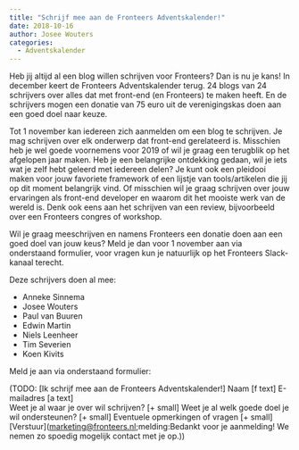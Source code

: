 ```yaml
---
title: "Schrijf mee aan de Fronteers Adventskalender!"
date: 2018-10-16
author: Josee Wouters
categories: 
  - Adventskalender
---
```

Heb jij altijd al een blog willen schrijven voor Fronteers? Dan is nu je kans! In december keert de Fronteers Adventskalender terug. 24 blogs van 24 schrijvers over alles dat met front-end (en Fronteers) te maken heeft. En de schrijvers mogen een donatie van 75 euro uit de verenigingskas doen aan een goed doel naar keuze.

Tot 1 november kan iedereen zich aanmelden om een blog te schrijven. Je mag schrijven over elk onderwerp dat front-end gerelateerd is. Misschien heb je wel goede voornemens voor 2019 of wil je graag een terugblik op het afgelopen jaar maken. Heb je een belangrijke ontdekking gedaan, wil je iets wat je zelf hebt geleerd met iedereen delen? Je kunt ook een pleidooi maken voor jouw favoriete framework of een lijstje van tools/artikelen die jij op dit moment belangrijk vind. Of misschien wil je graag schrijven over jouw ervaringen als front-end developer en waarom dit het mooiste werk van de wereld is. Denk ook eens aan het schrijven van een review, bijvoorbeeld over een Fronteers congres of workshop.

Wil je graag meeschrijven en namens Fronteers een donatie doen aan een goed doel van jouw keus? Meld je dan voor 1 november aan via onderstaand formulier, voor vragen kun je natuurlijk op het Fronteers Slack-kanaal terecht.

Deze schrijvers doen al mee:

* Anneke Sinnema
* Josee Wouters
* Paul van Buuren
* Edwin Martin
* Niels Leenheer
* Tim Severien
* Koen Kivits

Meld je aan via onderstaand formulier:

(TODO: [Ik schrijf mee aan de Fronteers Adventskalender!]
Naam [f text]
E-mailadres [a text]   
Weet je al waar je over wil schrijven? [+ small]
Weet je al welk goede doel je wil ondersteunen? [+ small]
Eventuele opmerkingen of vragen [+ small]
[Verstuur](marketing@fronteers.nl;melding:Bedankt voor je aanmelding! We nemen zo spoedig mogelijk contact met je op.))
